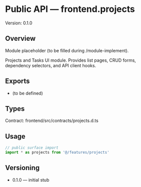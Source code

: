 # Public API — frontend.projects
Version: 0.1.0

## Overview
Module placeholder (to be filled during /module-implement).

Projects and Tasks UI module. Provides list pages, CRUD forms, dependency selectors, and API client hooks.

## Exports
- (to be defined)

## Types
Contract: frontend/src/contracts/projects.d.ts

## Usage
```ts
// public surface import
import * as projects from '@/features/projects'
```

## Versioning
- 0.1.0 — initial stub
